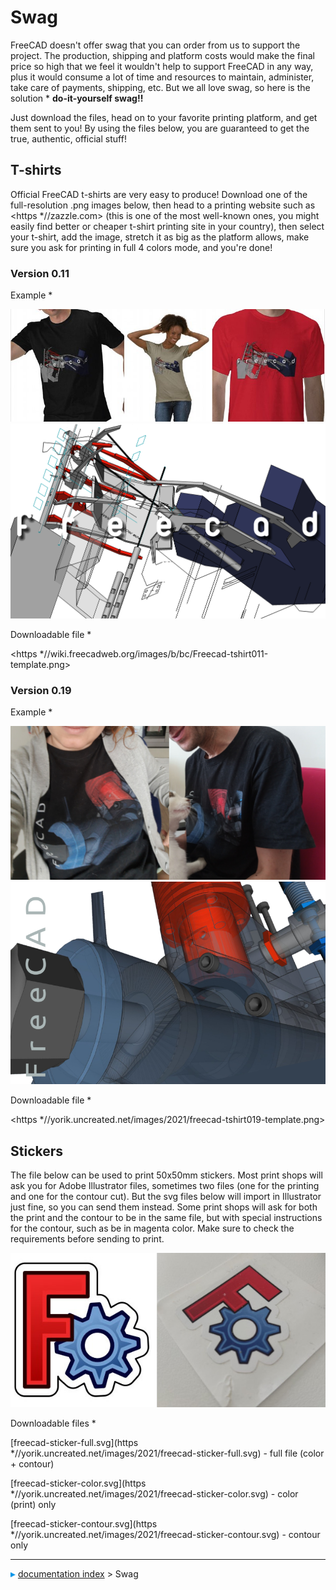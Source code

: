 # Swag
FreeCAD doesn\'t offer swag that you can order from us to support the project. The production, shipping and platform costs would make the final price so high that we feel it wouldn\'t help to support FreeCAD in any way, plus it would consume a lot of time and resources to maintain, administer, take care of payments, shipping, etc. But we all love swag, so here is the solution   * **do-it-yourself swag!!**

Just download the files, head on to your favorite printing platform, and get them sent to you! By using the files below, you are guaranteed to get the true, authentic, official stuff!

## T-shirts 

Official FreeCAD t-shirts are very easy to produce! Download one of the full-resolution .png images below, then head to a printing website such as <https   *//zazzle.com> (this is one of the most well-known ones, you might easily find better or cheaper t-shirt printing site in your country), then select your t-shirt, add the image, stretch it as big as the platform allows, make sure you ask for printing in full 4 colors mode, and you\'re done!

### Version 0.11 

Example   *

 <img alt="" src=images/Freecad-tshirt-011-example.jpg  style="width   *800px;">

<img alt="" src=images/Freecad-tshirt011-template.png  style="width   *800px;"> 

Downloadable file   *

<https   *//wiki.freecadweb.org/images/b/bc/Freecad-tshirt011-template.png>

### Version 0.19 

Example   *

 <img alt="" src=images/Freecad-tshirt019-example.jpg  style="width   *800px;">

<img alt="" src=images/Freecad-tshirt019-template.png  style="width   *800px;"> 

Downloadable file   *

<https   *//yorik.uncreated.net/images/2021/freecad-tshirt019-template.png>

## Stickers

The file below can be used to print 50x50mm stickers. Most print shops will ask you for Adobe Illustrator files, sometimes two files (one for the printing and one for the contour cut). But the svg files below will import in Illustrator just fine, so you can send them instead. Some print shops will ask for both the print and the contour to be in the same file, but with special instructions for the contour, such as be in magenta color. Make sure to check the requirements before sending to print.

 ![](images/Freecad-sticker-5x5-example.jpg ) 

Downloadable files   *

[freecad-sticker-full.svg](https   *//yorik.uncreated.net/images/2021/freecad-sticker-full.svg) - full file (color + contour)

[freecad-sticker-color.svg](https   *//yorik.uncreated.net/images/2021/freecad-sticker-color.svg) - color (print) only

[freecad-sticker-contour.svg](https   *//yorik.uncreated.net/images/2021/freecad-sticker-contour.svg) - contour only



---
![](images/Right_arrow.png) [documentation index](../README.md) > Swag
